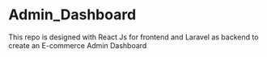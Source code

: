 # Admin_Dashboard
This repo is designed with React Js for frontend and Laravel as backend to create an E-commerce Admin Dashboard

